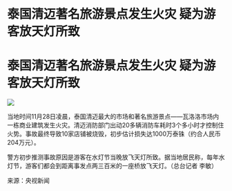 # 泰国清迈著名旅游景点发生火灾 疑为游客放天灯所致

# 泰国清迈著名旅游景点发生火灾 疑为游客放天灯所致

![](https://inews.gtimg.com/om_bt/O37SjUruKQ1x4XyJM0e4mgODt6LKpb23nJeegDjkYkgTMAA/1000)

当地时间11月28日凌晨，泰国清迈最大的市场和著名旅游景点——瓦洛洛市场内一栋商业建筑发生火灾。清迈消防部门出动20多辆消防车耗时3个多小时才控制住火势。事故最终导致10家店铺被烧毁，初步估计损失达1000万泰铢（约合人民币204万元）。

警方初步推测事故原因是游客在水灯节当晚放飞天灯所致。据当地居民称，每年水灯节，游客们都会到距离事发点两三百米的一座桥放飞天灯。（总台记者 李敏）

来源：央视新闻

